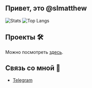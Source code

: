 ## Привет, это @slmatthew

![Stats](https://github-readme-stats.vercel.app/api?username=slmatthew&count_private=true&theme=dark) ![Top Langs](https://github-readme-stats.vercel.app/api/top-langs/?username=slmatthew&layout=compact&theme=dark)

## Проекты 🛠
Можно посмотреть <a href="[https://slmatthew.dev/](https://t.me/slmdev/10)" target="_blank">здесь</a>.

## Связь со мной 💭
- <a href="https://t.me/slmatthew" target="_blank">Telegram</a>
